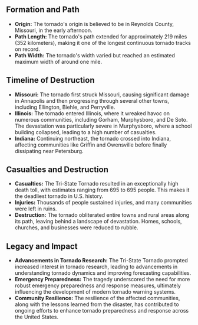 ## Formation and Path
- **Origin:** The tornado's origin is believed to be in Reynolds County, Missouri, in the early afternoon.
- **Path Length:** The tornado's path extended for approximately 219 miles (352 kilometers), making it one of the longest continuous tornado tracks on record.
- **Path Width:** The tornado's width varied but reached an estimated maximum width of around one mile.

## Timeline of Destruction
- **Missouri:** The tornado first struck Missouri, causing significant damage in Annapolis and then progressing through several other towns, including Ellington, Biehle, and Perryville.
- **Illinois:** The tornado entered Illinois, where it wreaked havoc on numerous communities, including Gorham, Murphysboro, and De Soto. The devastation was particularly severe in Murphysboro, where a school building collapsed, leading to a high number of casualties.
- **Indiana:** Continuing northeast, the tornado crossed into Indiana, affecting communities like Griffin and Owensville before finally dissipating near Petersburg.

## Casualties and Destruction
- **Casualties:** The Tri-State Tornado resulted in an exceptionally high death toll, with estimates ranging from 695 to 695 people. This makes it the deadliest tornado in U.S. history.
- **Injuries:** Thousands of people sustained injuries, and many communities were left in ruins.
- **Destruction:** The tornado obliterated entire towns and rural areas along its path, leaving behind a landscape of devastation. Homes, schools, churches, and businesses were reduced to rubble.

## Legacy and Impact
- **Advancements in Tornado Research:** The Tri-State Tornado prompted increased interest in tornado research, leading to advancements in understanding tornado dynamics and improving forecasting capabilities.
- **Emergency Preparedness:** The tragedy underscored the need for more robust emergency preparedness and response measures, ultimately influencing the development of modern tornado warning systems.
- **Community Resilience:** The resilience of the affected communities, along with the lessons learned from the disaster, has contributed to ongoing efforts to enhance tornado preparedness and response across the United States.